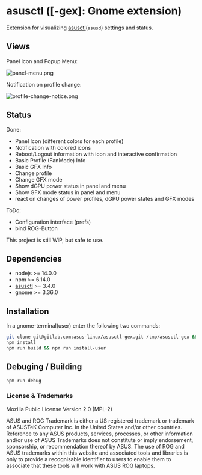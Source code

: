 # asusctl ([-gex]: Gnome extension)

Extension for visualizing [asusctl](https://gitlab.com/asus-linux/asusctl)(`asusd`) settings and status.

## Views

Panel icon and Popup Menu:

![panel-menu.png](https://gitlab.com/asus-linux/asusctl-gex/-/raw/master/icons/examples/panel-menu.png)

Notification on profile change:

![profile-change-notice.png](https://gitlab.com/asus-linux/asusctl-gex/-/raw/master/icons/examples/profile-change-notice.png)

## Status

Done:

* Panel Icon (different colors for each profile)
* Notification with colored icons
* Reboot/Logout information with icon and interactive confirmation
* Basic Profile (FanMode) Info
* Basic GFX Info
* Change profile
* Change GFX mode
* Show dGPU power status in panel and menu
* Show GFX mode status in panel and menu
* react on changes of power profiles, dGPU power states and GFX modes

ToDo:

* Configuration interface (prefs)
* bind ROG-Button

This project is still WiP, but safe to use.

## Dependencies

* nodejs >= 14.0.0
* npm >= 6.14.0
* [asusctl](https://gitlab.com/asus-linux/asusctl) >= 3.4.0
* gnome >= 3.36.0

## Installation

In a gnome-terminal(user) enter the following two commands:

```bash
git clone git@gitlab.com:asus-linux/asusctl-gex.git /tmp/asusctl-gex && cd /tmp/asusctl-gex
npm install
npm run build && npm run install-user
```

## Debuging / Building

```bash
npm run debug
```

### License & Trademarks
Mozilla Public License Version 2.0 (MPL-2)

ASUS and ROG Trademark is either a US registered trademark or trademark of ASUSTeK Computer Inc. in the United States and/or other countries.
Reference to any ASUS products, services, processes, or other information and/or use of ASUS Trademarks does not constitute or imply endorsement, sponsorship, or recommendation thereof by ASUS.
The use of ROG and ASUS trademarks within this website and associated tools and libraries is only to provide a recognisable identifier to users to enable them to associate that these tools will work with ASUS ROG laptops.